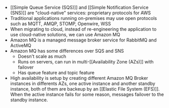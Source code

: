 - [[Simple Queue Service (SQS)]] and [[Simple Notification Service (SNS)]] are "cloud-native" services: proprietary protocols for AWS
- Traditional applications running on-premises may use open protocols such as MQTT, AMQP, STOMP, Openwire, WSS
- When migrating to cloud, instead of re-engineering the application to use cloud-native solutions, we can use Amazon MQ
- Amazon MQ is a managed message broker service for RabbitMQ and ActiveMQ
- Amazon MQ has some differences over SQS and SNS
	- Doesn't scale as much
	- Runs on servers, can run in multi-[[Availability Zone (AZs)]] with failover
	- Has queue feature and topic feature
- High availability is setup by creating different Amazon MQ Broker instances in differents AZs, one active instance and another standby instance, both of them are backeup by an [[Elastic File System (EFS)]]. When the active instance fails for some reason, messages failover to the standby instance.